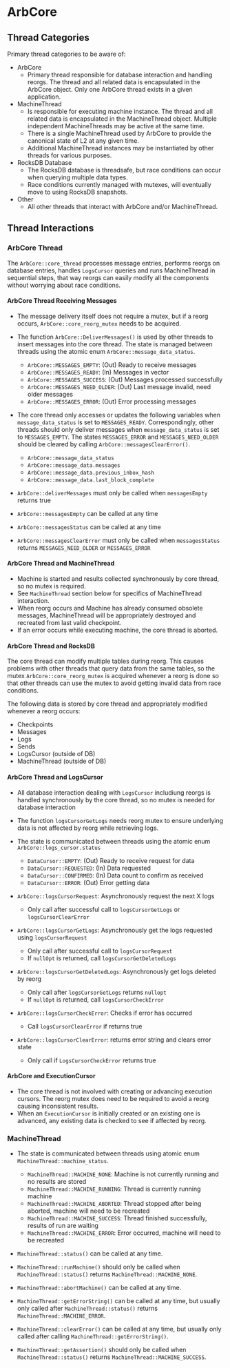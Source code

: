 # ArbCore

## Thread Categories

Primary thread categories to be aware of:

- ArbCore
  - Primary thread responsible for database interaction and handling reorgs. The thread and all related data is encapsulated in the ArbCore object. Only one ArbCore thread exists in a given application.
- MachineThread
  - Is responsible for executing machine instance. The thread and all related data is encapsulated in the MachineThread object. Multiple independent MachineThreads may be active at the same time.
  - There is a single MachineThread used by ArbCore to provide the canonical state of L2 at any given time.
  - Additional MachineThread instances may be instantiated by other threads for various purposes.
- RocksDB Database
  - The RocksDB database is threadsafe, but race conditions can occur when querying multiple data types.
  - Race conditions currently managed with mutexes, will eventually move to using RocksDB snapshots.
- Other
  - All other threads that interact with ArbCore and/or MachineThread.

## Thread Interactions

### ArbCore Thread

The `ArbCore::core_thread` processes message entries, performs reorgs on database entries, handles `LogsCursor` queries and runs MachineThread in sequential steps, that way reorgs can easily modify all the components without worrying about race conditions.

#### ArbCore Thread Receiving Messages

- The message delivery itself does not require a mutex, but if a reorg occurs, `ArbCore::core_reorg_mutex` needs to be acquired.
- The function `ArbCore::DeliverMessages()` is used by other threads to insert messages into the core thread. The state is managed between threads using the atomic enum `ArbCore::message_data_status`.

  - `ArbCore::MESSAGES_EMPTY`: (Out) Ready to receive messages
  - `ArbCore::MESSAGES_READY`: (In) Messages in vector
  - `ArbCore::MESSAGES_SUCCESS`: (Out) Messages processed successfully
  - `ArbCore::MESSAGES_NEED_OLDER`: (Out) Last message invalid, need older messages
  - `ArbCore::MESSAGES_ERROR`: (Out) Error processing messages

- The core thread only accesses or updates the following variables when `message_data_status` is set to `MESSAGES_READY`. Correspondingly, other threads should only deliver messages when `message_data_status` is set to `MESSAGES_EMPTY`. The states `MESSAGES_ERROR` and `MESSAGES_NEED_OLDER` should be cleared by calling `ArbCore::messagesClearError()`.

  - `ArbCore::message_data_status`
  - `ArbCore::message_data.messages`
  - `ArbCore::message_data.previous_inbox_hash`
  - `ArbCore::message_data.last_block_complete`

- `ArbCore::deliverMessages` must only be called when `messagesEmpty` returns true
- `ArbCore::messagesEmpty` can be called at any time
- `ArbCore::messagesStatus` can be called at any time
- `ArbCore::messagesClearError` must only be called when `messagesStatus` returns `MESSAGES_NEED_OLDER` or `MESSAGES_ERROR`

#### ArbCore Thread and MachineThread

- Machine is started and results collected synchronously by core thread, so no mutex is required.
- See `MachineThread` section below for specifics of MachineThread interaction.
- When reorg occurs and Machine has already consumed obsolete messages, MachineThread will be appropriately destroyed and recreated from last valid checkpoint.
- If an error occurs while executing machine, the core thread is aborted.

#### ArbCore Thread and RocksDB

The core thread can modify multiple tables during reorg. This causes problems with other threads that query data from the same tables, so the mutex `ArbCore::core_reorg_mutex` is acquired whenever a reorg is done so that other threads can use the mutex to avoid getting invalid data from race conditions.

The following data is stored by core thread and appropriately modified whenever a reorg occurs:

- Checkpoints
- Messages
- Logs
- Sends
- LogsCursor (outside of DB)
- MachineThread (outside of DB)

#### ArbCore Thread and LogsCursor

- All database interaction dealing with `LogsCursor` includiung reorgs is handled synchronously by the core thread, so no mutex is needed for database interaction
- The function `logsCursorGetLogs` needs reorg mutex to ensure underlying data is not affected by reorg while retrieving logs.
- The state is communicated between threads using the atomic enum `ArbCore::logs_cursor.status`

  - `DataCursor::EMPTY`: (Out) Ready to receive request for data
  - `DataCursor::REQUESTED`: (In) Data requested
  - `DataCursor::CONFIRMED`: (In) Data count to confirm as received
  - `DataCursor::ERROR`: (Out) Error getting data

- `ArbCore::logsCursorRequest`: Asynchronously request the next X logs
  - Only call after successful call to `logsCursorGetLogs` or `logsCursorClearError`
- `ArbCore::logsCursorGetLogs`: Asynchronously get the logs requested using `logsCursorRequest`
  - Only call after successful call to `logsCursorRequest`
  - If `nullOpt` is returned, call `logsCursorGetDeletedLogs`
- `ArbCore::logsCursorGetDeletedLogs`: Asynchronously get logs deleted by reorg
  - Only call after `logsCursorGetLogs` returns `nullopt`
  - If `nullOpt` is returned, call `logsCursorCheckError`
- `ArbCore::logsCursorCheckError`: Checks if error has occurred
  - Call `logsCursorClearError` if returns true
- `ArbCore::logsCursorClearError`: returns error string and clears error state
  - Only call if `LogsCursorCheckError` returns true

#### ArbCore and ExecutionCursor

- The core thread is not involved with creating or advancing execution cursors. The reorg mutex does need to be required to avoid a reorg causing inconsistent results.
- When an `ExecutionCursor` is initially created or an existing one is advanced, any existing data is checked to see if affected by reorg.

### MachineThread

- The state is communicated between threads using atomic enum `MachineThread::machine_status`.

  - `MachineThread::MACHINE_NONE`: Machine is not currently running and no results are stored
  - `MachineThread::MACHINE_RUNNING`: Thread is currently running machine
  - `MachineThread::MACHINE_ABORTED`: Thread stopped after being aborted, machine will need to be recreated
  - `MachineThread::MACHINE_SUCCESS`: Thread finished successfully, results of run are waiting
  - `MachineThread::MACHINE_ERROR`: Error occurred, machine will need to be recreated

- `MachineThread::status()` can be called at any time.
- `MachineThread::runMachine()` should only be called when `MachineThread::status()` returns `MachineThread::MACHINE_NONE`.
- `MachineThread::abortMachine()` can be called at any time.
- `MachineThread::getErrorString()` can be called at any time, but usually only called after `MachineThread::status()` returns `MachineThread::MACHINE_ERROR`.
- `MachineThread::clearError()` can be called at any time, but usually only called after calling `MachineThread::getErrorString()`.
- `MachineThread::getAssertion()` should only be called when `MachineThread::status()` returns `MachineThread::MACHINE_SUCCESS`.
